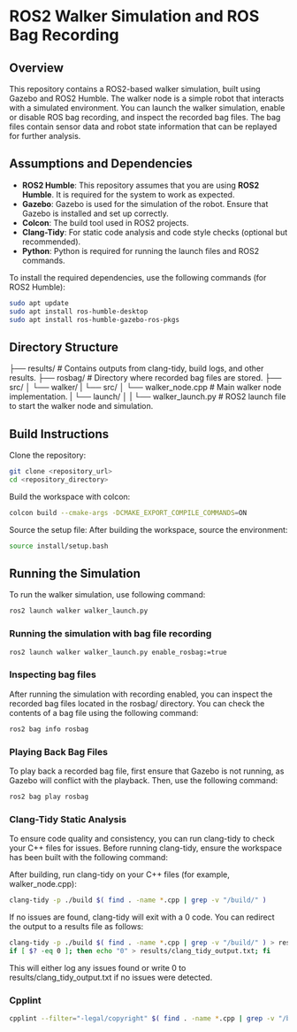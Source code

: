 # ROS2 Walker Simulation and ROS Bag Recording

## Overview

This repository contains a ROS2-based walker simulation, built using Gazebo and ROS2 Humble. The walker node is a simple robot that interacts with a simulated environment. You can launch the walker simulation, enable or disable ROS bag recording, and inspect the recorded bag files. The bag files contain sensor data and robot state information that can be replayed for further analysis.

## Assumptions and Dependencies

- **ROS2 Humble**: This repository assumes that you are using **ROS2 Humble**. It is required for the system to work as expected.
- **Gazebo**: Gazebo is used for the simulation of the robot. Ensure that Gazebo is installed and set up correctly.
- **Colcon**: The build tool used in ROS2 projects.
- **Clang-Tidy**: For static code analysis and code style checks (optional but recommended).
- **Python**: Python is required for running the launch files and ROS2 commands.

To install the required dependencies, use the following commands (for ROS2 Humble):

```bash
sudo apt update
sudo apt install ros-humble-desktop
sudo apt install ros-humble-gazebo-ros-pkgs
```

## Directory Structure

├── results/ # Contains outputs from clang-tidy, build logs, and other results. 
├── rosbag/ # Directory where recorded bag files are stored. 
├── src/ 
│ └── walker/
|    └── src/
│       └── walker_node.cpp # Main walker node implementation. 
|     └── launch/ │
|       └── walker_launch.py # ROS2 launch file to start the walker node and simulation.

## Build Instructions

Clone the repository:

```bash
git clone <repository_url>
cd <repository_directory>
```

Build the workspace with colcon:

```bash
colcon build --cmake-args -DCMAKE_EXPORT_COMPILE_COMMANDS=ON
```

Source the setup file: After building the workspace, source the environment:

```bash
source install/setup.bash
```

## Running the Simulation

To run the walker simulation, use following command:

```bash
ros2 launch walker walker_launch.py
```
### Running the simulation with bag file recording

```bash
ros2 launch walker walker_launch.py enable_rosbag:=true
```

### Inspecting bag files

After running the simulation with recording enabled, you can inspect the recorded bag files located in the rosbag/ directory. You can check the contents of a bag file using the following command:

```bash
ros2 bag info rosbag
```

### Playing Back Bag Files

To play back a recorded bag file, first ensure that Gazebo is not running, as Gazebo will conflict with the playback. Then, use the following command:
```bash
ros2 bag play rosbag
```

### Clang-Tidy Static Analysis

To ensure code quality and consistency, you can run clang-tidy to check your C++ files for issues. Before running clang-tidy, ensure the workspace has been built with the following command:

After building, run clang-tidy on your C++ files (for example, walker_node.cpp):
```bash
clang-tidy -p ./build $( find . -name *.cpp | grep -v "/build/" )
```

If no issues are found, clang-tidy will exit with a 0 code. You can redirect the output to a results file as follows:

```bash
clang-tidy -p ./build $( find . -name *.cpp | grep -v "/build/" ) > results/clang_tidy_output.txt; \
if [ $? -eq 0 ]; then echo "0" > results/clang_tidy_output.txt; fi
```

This will either log any issues found or write 0 to results/clang_tidy_output.txt if no issues were detected.

### Cpplint

```bash
cpplint --filter="-legal/copyright" $( find . -name *.cpp | grep -v "/build/" )
```